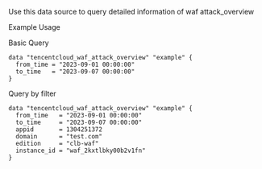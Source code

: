Use this data source to query detailed information of waf attack_overview

Example Usage

Basic Query

```hcl
data "tencentcloud_waf_attack_overview" "example" {
  from_time = "2023-09-01 00:00:00"
  to_time   = "2023-09-07 00:00:00"
}
```

Query by filter

```hcl
data "tencentcloud_waf_attack_overview" "example" {
  from_time   = "2023-09-01 00:00:00"
  to_time     = "2023-09-07 00:00:00"
  appid       = 1304251372
  domain      = "test.com"
  edition     = "clb-waf"
  instance_id = "waf_2kxtlbky00b2v1fn"
}
```